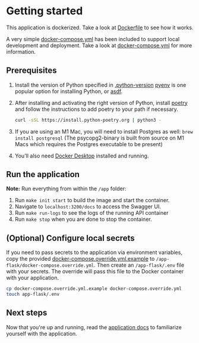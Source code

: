 # Getting started

This application is dockerized. Take a look at [Dockerfile](/app-flask/Dockerfile) to see how it works.

A very simple [docker-compose.yml](/app-flask/docker-compose.yml) has been included to support local development and deployment. Take a look at [docker-compose.yml](/app-flask/docker-compose.yml) for more information.

## Prerequisites

1. Install the version of Python specified in [.python-version](/app-flask/.python-version)
   [pyenv](https://github.com/pyenv/pyenv#installation) is one popular option for installing Python,
   or [asdf](https://asdf-vm.com/).

2. After installing and activating the right version of Python, install
   [poetry](https://python-poetry.org/docs/#installation) and follow the instructions to add poetry to your path if necessary.

   ```bash
   curl -sSL https://install.python-poetry.org | python3 -
   ```

3. If you are using an M1 Mac, you will need to install Postgres as well: `brew install postgresql` (The psycopg2-binary is built from source on M1 Macs which requires the Postgres executable to be present)

4. You'll also need [Docker Desktop](https://www.docker.com/products/docker-desktop/) installed and running.

## Run the application

**Note:** Run everything from within the `/app` folder:

1. Run `make init start` to build the image and start the container.
2. Navigate to `localhost:3200/docs` to access the Swagger UI.
3. Run `make run-logs` to see the logs of the running API container
4. Run `make stop` when you are done to stop the container.

## (Optional) Configure local secrets

If you need to pass secrets to the application via environment variables, copy the provided [docker-compose.override.yml.example](/app-flask/docker-compose.override.yml.example) to `/app-flask/docker-compose.override.yml`. Then create an `/app-flask/.env` file with your secrets. The override will pass this file to the Docker container with your application.

```bash
cp docker-compose.override.yml.example docker-compose.override.yml
touch app-flask/.env
```

## Next steps

Now that you're up and running, read the [application docs](README.md) to familiarize yourself with the application.
